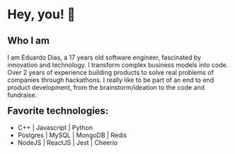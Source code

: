 <h1> Hey, you! 👋 </h1>

<h2>Who I am</h2>

<p>
I am Eduardo Dias, a 17 years old software engineer, fascinated by innovation and technology.
I transform complex business models into code. Over 2 years of experience building products to solve real problems of companies through hackathons. I really like to be part of an end to end product development, from the brainstorm/ideation to the code and fundraise.
</p>

<h2 style="margin-top: 15px;"> Favorite technologies:</h2>

<ul>

  <li>C++ | Javascript | Python</li>
  <li>Postgres | MySQL | MongoDB | Redis</li>
  <li>NodeJS | ReactJS | Jest | Cheerio</li>


</ul>
